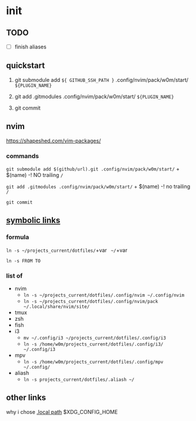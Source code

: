 # init

## TODO

- [ ] finish aliases

## quickstart

1. git submodule add `${ GITHUB_SSH_PATH }` .config/nvim/pack/w0m/start/ `${PLUGIN_NAME}`

2. git add .gitmodules .config/nvim/pack/w0m/start/ `${PLUGIN_NAME}`

3. git commit

## nvim

https://shapeshed.com/vim-packages/

### commands

`git submodule add $(github/url).git .config/nvim/pack/w0m/start/` + $(name) -! NO trailing `/`

`git add .gitmodules .config/nvim/pack/w0m/start/` + $(name) -! no trailing `/`
  
`git commit`


## [symbolic links](https://linuxize.com/post/how-to-create-symbolic-links-in-linux-using-the-ln-command/#creating-symlinks-to-a-directory)
### formula

`ln -s ~/projects_current/dotfiles/`+var ` ~/`+var

`ln -s FROM TO`

### list of 

- nvim
	- `ln -s ~/projects_current/dotfiles/.config/nvim ~/.config/nvim`
	- `ln -s ~/projects_current/dotfiles/.config/nvim/pack ~/.local/share/nvim/site/`
- tmux
- zsh
- fish
- i3
	- `mv ~/.config/i3 ~/projects_current/dotfiles/.config/i3`
	- `ln -s /home/w0m/projects_current/dotfiles/.config/i3/ ~/.config/i3`
- mpv
  - `ln -s /home/w0m/projects_current/dotfiles/.config/mpv ~/.config/`
- aliash
	- `ln -s projects_current/dotfiles/.aliash ~/`

## other links

why i chose [.local path](https://stackoverflow.com/questions/48700563/how-do-i-install-plugins-in-neovim-correctly)
$XDG_CONFIG_HOME
